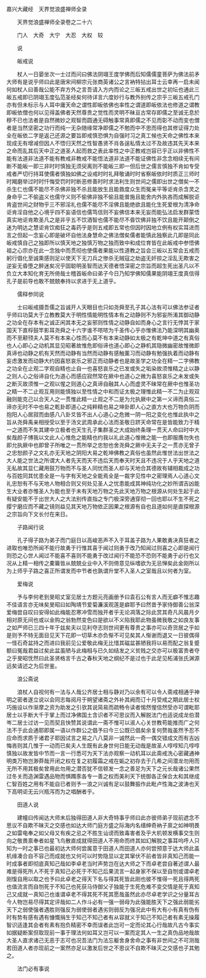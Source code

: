 <!-- { "loadSidebar": true } -->
嘉兴大藏经　天界觉浪盛禅师全录


　　天界觉浪盛禅师全录卷之二十六

　　门人　大奇　大宁　大忍　大权　较

　　说

　　皈戒说

　　杖人一日晏坐次一士过而问曰佛法阴翊王度学佛而后知儒儒童菩萨为佛法前矛大师有是说乎师曰此是唐宋间柳宗元张商英诸公之言衲特拈出耳士云幸再一启未闻何如杖人曰善哉公能不弃方外之言吾请入方内而论之三皈五戒出世之初坛也通此三皈五戒即已阴翊玉度弘范圣经矣何待详言六度妙行与教外别传之宗乎三皈五戒孔门亦有但未标示与人耳中庸天命之谓性即皈依佛也率性之谓道即皈依法也修道之谓教即皈依僧也何以见得盖佛者天然尊贵之觉性而灵明不昧亘古常存即儒之至诚无息於穆不已也法者是自然微妙之观智而圆通无碍触事常真即儒之不见而彰不动而变也僧者是当然坚密之功行而纯一无杂随缘常净即儒之不勉而中不思而得也其修证得力处全在皈依二字是返己还源之要旨即戒慎恐惧为自强时习之真工候也天命之佛性本来现成无有增减但因人不悟归天然之性智愚贤不肖各逞私情太过不及故违其先天本来之命而乱其后天中正之道圣人起而救之表此率性之中正教戒岂容已乎正以非佛性不能有法道非法道不能有教戒非教戒不能悟法道非法道不能证佛性非念念相续无有间断不能皈一即三非时时慎独无须臾离则不能皈三即一但后世之儒言慎独不肯如专受戒者严切行持耳使儒者慎独如佛之设戒时时礼拜敬诵时时省察皈依时时质正三师时时羯磨举过时时忏悔受罚时时断恶修善时时求法利生则世间之儒即出世之僧矣一不杀生仁也儒不能尽不杀佛非独不杀且能放生且能救度众生而冤亲平等讵肯杀含灵之身命乎二不偷盗义也儒守义则不偷佛非独不偷且能普施且能舍内外执吝而成解脱讵肯盗世间之财物乎三不邪淫礼也儒不能尽不淫佛且能绝欲且能化生死爱根为清净命讵肯淫自他之心境乎四不妄语信也儒笃信则不妄佛信本来无妄而能弘法启发群蒙悟真实地讵肯欺圣凡之是非乎五不饮酒智也儒不能尽不昏饮佛非独不饮且能开颠倒之迷为明达之慧讵肯饮痴狂之毒药乎是则五戒即五常也但因时因地立例有权实耳进而言之但起一念妄心即是破坏自他法身慧命之佛法僧矣儒者能慎此独察此几即是同此皈戒慎自己之独即所以慎天地之独慎万物之独而致中和成位育皆在此皈戒中参悟佛祖之心宗亦在此一念独中而贯彻也使儒者果能以性道教之旨会三皈以五常会五戒而躬行倡化至诚熏感则足以使天下无刀兵之惨杀无贼寇之劫盗无奸掠之淫乱无欺害之逆妄无昏堕之醉迷矣况乎固聪明圣智而达天德者悟深密之宗旨而超生死出圣凡以不负立大本知化育无所倚哉士稽首皈命曰弟子今日乃知学佛知儒果能阴翊王度真信得孔子是前导也敢不兢兢奉持以求进于无上道乎。

　　儒释参同说

　　士曰皈戒摄吾儒之旨诚开人天眼目也只如尧舜至孔子其心法有可以佛法参证者乎师曰功莫大于立教教莫大于明性情能明性情本有之动静则不为邪妄所淆其御动静之功全在存本有之诚正闲其本无之妄邪则性情之动静自如而身心之言行无悖其于家国天下直桴鼓竿影耳尧舜之十六字谁不哝哝为千圣传心乎亦惟佛法乃能深明其幽奥而不至颟顸夫人莫不有本来心性而心莫不有本来动静如太极之有乾坤中道之有真俗也人心即心之动机其显见昭著故惟危即俗谛也道心即心之静机其隐微幽密故惟微即真谛也动静之机有天然而动静有当然而动静有感触薰习而动静有勉强执着而动静有妄虑激发而动静大约因喜怒哀乐之邪正而动静者也是故圣学之功全在精一二字佛教之功全在止观二字观自精也止自一也喜怒哀乐之已发或失之垢染故须惟精之止以静之则人心之俗谛自化为道心而感应寂然常在厥中也道心之微为喜怒哀乐之未发或失之断灭故须惟一之观以惺之则道心之真谛自融其人心而虚灵不昧常在厥中也惟圣功之精一不二止观互用则能慎独以至性情之中和而证太极之理惟此精一不二为止观双融则能克己以合天人之一贯惟此精一止观之不二是为允执厥中之第一义谛而真俗二谛亦无时不中也易之乾卦即道心之纯粹精也易之坤卦即人心之直方大也万物负阴而抱阳人心居寂而由感八八卦爻皆不出人心道心之危微一阴一阳之变化也惟此执中之旨从尧舜禹亲相授受以至于汤文武周承此心法而圣敬日跻天命常在是皆能致力于精一之道而不失其建中立极者也天生孔子集群圣之大成始终条理一贯天人命曰时中大矣哉颜子博我以文此人心惟危之能精也约我以礼此道心惟微之能一也即服膺勿失也即允执厥中也即曾子所唯之一贯所举之忠恕也舍尧舜之厥中无夫子之一贯亦无曾子之忠恕颜子之文礼亦无天地之阴阳大易之乾坤佛教之真俗也虽然此惟世法出世法之大人能之世法之所谓大人者先天而天不违后天而奉天时天且不违况于人乎天地之道无私故其显仁藏用鼓万物而不与圣人同忧而圣人却与天地合其德故有辅相裁成之功与百姓同其忧患全是一与字有天地之全能焉全是一裁字见性中之密理焉人心道心文礼忠恕有不与天地人物相合则又何处见圣人之忧患能成其神纯功化之妙所谓吉凶能生大业者亦惟圣人为能也至于未有天地万物之先此天地万物之根源从何处生起于此有疑安能不于出世大人之大法别传直指之专门极深旁通穿彻一回也耶以不生不死之撄宁磨应而不藏之镜则益见其天地万物依正因果之根源有自也且道如何是直探根源之宗旨向下文长付在来日。

　　子路闻行说

　　孔子得子路为弟子而门庭日以高峻恶声不入于耳盖子路为人果敢勇决真狂者之进取也唯恐所闻不能行故勇于行惟其喜于闻过则勇于改乃知闻过则喜之心即是闻行则恐之心世人闻过不能喜不喜则不能勇于改过闻行不能恐不恐则不能勇于必行也又况从上精一相传之橐籥皆从兢兢业业中入不则倚意见纵嗜欲为无忌惮矣此金刚所以为上师乎子路之喜正所谓发而中节者也孰谓升堂不入圣人之室哉且以何者为室。

　　爱梅说

　　予与李何老到旻昭丈室见居士方题元亮画册予曰袁石公有言人而无癖不惟志趣不佳语言亦无味矣旻昭曰如陶靖节爱菊濂溪观莲是癖耶予曰然昔予家侍御善公翁深爱梅尝自叹曰安得如此梅能忍寒冲雪而独开者乎无论凋落之际此赏其奇凡风晨月夕相对原无间也或以金购之翁勃然变色曰是欲以不义陷我耶此物虽微我敬之如良友事之如严师已三四十年于兹矣夫以见利夺志则世间更有尊贵之事亦可以奇货居之乎如是则予不特无面目见天下花即一切草木亦负惭不可见矣其人惭谢而退又一日彼偶得一怪石奇盆持之而进曰我前见公爱敬此梅无比惜其磁盆甚陋我将以易而配之翁复蹙额曰冤哉君益过矣此盆虽陋与此梅相与已久如结发之义贫贱之交亦可以极富贵者夺之乎旻昭怃然曰此圣贤格言千古之春秋天地之纲纪不是过也于此足见柘浦张氏渊源远矣请述之为后世鉴。

　　浪公斋说

　　浪杖人自视何有一法与人哉公齐居士相与静对乃以余有可以令人斋戒相通乎神明之密者遂立说以会同志每阅月于朔望诸斋之外补其阙而订十月受戒之期此居士权巧施设以作渐摩之资为助发之引欤其说简易而疏畅令读者惕然惺信然受亦可谓毗耶居士以手断大千于掌上而过净佛国土含识者不可思议而入解脱法门也适说成龙伯潜岑二居士过访一见而契且快赞其说谓此一斋不惟可以淑人心关世教苟能推而广之何法不于此会通耶即属一语以作群公之倡予曰今三公既已倡矣余复何赘哉虽然予忍不应命而求质于诸君子耶因试言之易之八八莫非一诚然此一奇一偶交错成文而有吉凶悔吝则其几惟于一动而已矣夫人生既有此身世何日能无动哉是故圣人啍啍知几啍啍慎独以故发皆中节而一言一行悉可为天下法亦观察一动机耳以此斋戒洗心密藏通神明类万物岂渺莽哉开闭之权在复之初履霜之戒在姤之初存去于几希之间潜龙勿用而无所不用其极矣曾用此勿用之潜否犹不信顿发一念之善足为天下之元长哉诸公果然过冬关而造渊雷遇品物而惧躅豕各专一善之权而美利天下统御各正保合太和其继成仁智百姓之用有不能自已者则予一浪之兴诚有足以鼓舞振作此毗卢性海之波涛也天下高明讵无云兴瓶泻而为之唱酬者乎。

　　田道人说

　　建幢曰传闻达大师末后独得田道人非大奇特事乎师曰此亦彼师弟子现前遮念不思议不自欺不昧灭之交感也如达大师门庭方盛之际海内名缙绅奇衲子禀之如神明畏之如雷电奉之如父母又有疾之忌之不胜生讪谤而致毒害者及乎大机顿发横事交生则向之敬畏禀奉者如星飞鸟散直成就得田道人不用命而终其如幻解脱之事耳呜呼人只知为一时之事已也最初达大师何尝属意于田道人而田道人亦何尝预意于达大师此盖机缘凑合自不容己而成就也又何可以时势隐显以定其窜伏不前者皆非真知己而能一时成事者即彻底真知己哉如李卓老当时声势岂在达大师之下而卓老尝自著述谓人最难是得死所人不死于真知己必死于不知己后果流言一起身家不保以至自刎或谓卓老刚愎自用以取之也予曰此卓老之得天下名与得其死皆此刚也彼不惟得一死且得两死也值流言而自刎死于不知己也死获马侍御父子独能于生死危难不变交情是死于真知己又成就一真知己也谁谓卓老不得其死不死其愿哉虽然此亦尽卓老学识之分量耳古今人物岂易尽得其定评哉如二人作斗必有一强一弱母为此强能胜天下之强此弱能劣天下之弱使强者遇胜则强反为弱使弱者遇劣则弱反为强况此中有大有小有真有伪有时有势有感有遇有慷慨捐生于知己不知己者有从容就义于知己不知己者有素无操履智识适逢其会者有素有抱负精密不幸而误者此岂可一定而论其心行哉故凡古今事实如据疑断案但取现前一事于理法何如耳又岂可以一案而定其人一生之真伪品地哉故大圣人直求诸己无恶于志可也况吾法门为法忘躯舍身舍命之事有非世间之不可测哉若田道人者亦现前之一案然亦足以激发后世之不思议不自欺不昧灭之交感也子其勉之。

　　法门必有事说

